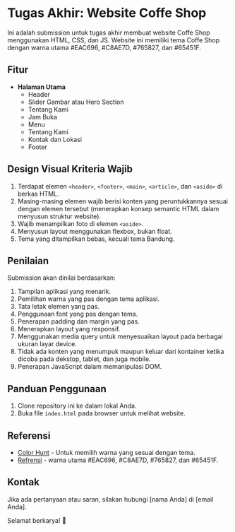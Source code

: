 # Tugas Akhir: Website Coffe Shop

Ini adalah submission untuk tugas akhir membuat website Coffe Shop menggunakan HTML, CSS, dan JS. Website ini memiliki tema Coffe Shop dengan warna utama #EAC696, #C8AE7D, #765827, dan #65451F.

## Fitur
- **Halaman Utama**
  - Header
  - Slider Gambar atau Hero Section
  - Tentang Kami
  - Jam Buka
  - Menu
  - Tentang Kami
  - Kontak dan Lokasi
  - Footer

## Design Visual Kriteria Wajib
1. Terdapat elemen `<header>`, `<footer>`, `<main>`, `<article>`, dan `<aside>` di berkas HTML.
2. Masing-masing elemen wajib berisi konten yang peruntukkannya sesuai dengan elemen tersebut (menerapkan konsep semantic HTML dalam menyusun struktur website).
3. Wajib menampilkan foto di elemen `<aside>`.
4. Menyusun layout menggunakan flexbox, bukan float.
5. Tema yang ditampilkan bebas, kecuali tema Bandung.

## Penilaian
Submission akan dinilai berdasarkan:
1. Tampilan aplikasi yang menarik.
2. Pemilihan warna yang pas dengan tema aplikasi.
3. Tata letak elemen yang pas.
4. Penggunaan font yang pas dengan tema.
5. Penerapan padding dan margin yang pas.
6. Menerapkan layout yang responsif.
7. Menggunakan media query untuk menyesuaikan layout pada berbagai ukuran layar device.
8. Tidak ada konten yang menumpuk maupun keluar dari kontainer ketika dicoba pada dekstop, tablet, dan juga mobile.
9. Penerapan JavaScript dalam memanipulasi DOM.

## Panduan Penggunaan
1. Clone repository ini ke dalam lokal Anda.
2. Buka file `index.html` pada browser untuk melihat website.

## Referensi
- [Color Hunt](https://colorhunt.co/) - Untuk memilih warna yang sesuai dengan tema.
- [Refrensi](https://colorhunt.co/palette/eac696c8ae7d76582765451f) - warna utama #EAC696, #C8AE7D, #765827, dan #65451F.

## Kontak
Jika ada pertanyaan atau saran, silakan hubungi [nama Anda] di [email Anda].

Selamat berkarya! 🚀